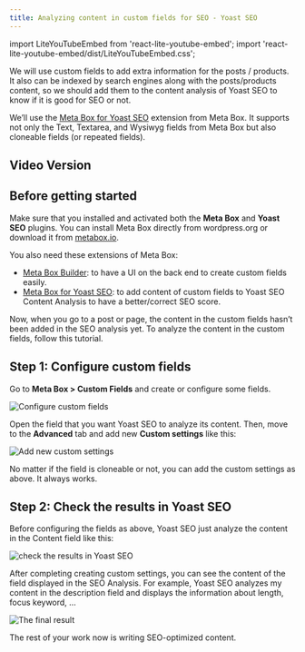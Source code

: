 ```yaml
---
title: Analyzing content in custom fields for SEO - Yoast SEO
---
```


import LiteYouTubeEmbed from 'react-lite-youtube-embed';
import 'react-lite-youtube-embed/dist/LiteYouTubeEmbed.css';

We will use custom fields to add extra information for the posts / products. It also can be indexed by search engines along with the posts/products content, so we should add them to the content analysis of Yoast SEO to know if it is good for SEO or not.

We’ll use the [Meta Box for Yoast SEO](https://metabox.io/plugins/meta-box-yoast-seo/) extension from Meta Box. It supports not only the Text, Textarea, and Wysiwyg fields from Meta Box but also cloneable fields (or repeated fields).

## Video Version

<LiteYouTubeEmbed id='hI8rwrz3nyI' />

## Before getting started

Make sure that you installed and activated both the **Meta Box** and **Yoast SEO** plugins. You can install Meta Box directly from wordpress.org or download it from [metabox.io](https://metabox.io/).

You also need these extensions of Meta Box:

* [Meta Box Builder](https://metabox.io/plugins/meta-box-builder/): to have a UI on the back end to create custom fields easily.
* [Meta Box for Yoast SEO](https://metabox.io/plugins/meta-box-yoast-seo/): to add content of custom fields to Yoast SEO Content Analysis to have a better/correct SEO score. 

Now, when you go to a post or page, the content in the custom fields hasn’t been added in the SEO analysis yet. To analyze the content in the custom fields, follow this tutorial.

## Step 1: Configure custom fields

Go to **Meta Box > Custom Fields** and create or configure some fields.

![Configure custom fields](https://i.imgur.com/T3t0fpP.png)

Open the field that you want Yoast SEO to analyze its content. Then, move to the **Advanced** tab and add new **Custom settings** like this:

![Add new custom settings](https://i.imgur.com/ptzcLIQ.png)

No matter if the field is cloneable or not, you can add the custom settings as above. It always works.

## Step 2: Check the results in Yoast SEO

Before configuring the fields as above, Yoast SEO just analyze the content in the Content field like this:

![check the results in Yoast SEO](https://i.imgur.com/CucAdNM.png)

After completing creating custom settings, you can see the content of the field displayed in the SEO Analysis. For example, Yoast SEO analyzes my content in the description field and displays the information about length, focus keyword, …

![The final result](https://i.imgur.com/v4dOA0l.png)

The rest of your work now is writing SEO-optimized content.
